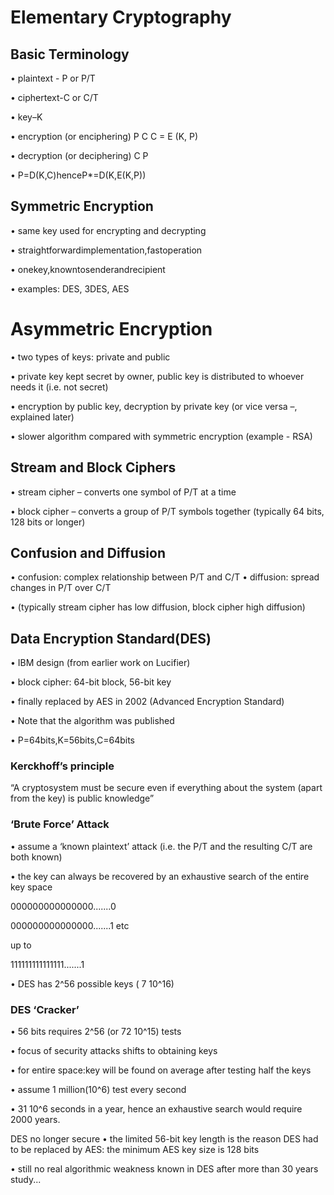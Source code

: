 # Elementary Cryptography
## Basic Terminology
• plaintext - P or P/T

• ciphertext-C or C/T

• key–K

• encryption (or enciphering) P C
C = E (K, P)

• decryption (or deciphering) C P

• P=D(K,C)henceP*=D(K,E(K,P))

## Symmetric Encryption
• same key used for encrypting and decrypting 

• straightforwardimplementation,fastoperation 

• onekey,knowntosenderandrecipient

• examples: DES, 3DES, AES

# Asymmetric Encryption
• two types of keys: private and public

• private key kept secret by owner, public key is distributed to whoever needs it (i.e. not secret)

• encryption by public key, decryption by private key (or vice versa –, explained later)

• slower algorithm compared with symmetric encryption (example - RSA)


## Stream and Block Ciphers
• stream cipher – converts one symbol of P/T at a time

• block cipher – converts a group of P/T symbols together (typically 64 bits, 128 bits or longer)

## Confusion and Diffusion
• confusion: complex relationship between P/T and C/T
• diffusion: spread changes in P/T over C/T

• (typically stream cipher has low diffusion, block cipher high diffusion)

## Data Encryption Standard(DES)
• IBM design (from earlier work on Lucifier)

• block cipher: 64-bit block, 56-bit key

• finally replaced by AES in 2002 (Advanced Encryption Standard)

• Note that the algorithm was published

• P=64bits,K=56bits,C=64bits

### Kerckhoff’s principle
“A cryptosystem must be secure even if everything about the system (apart from the key) is public knowledge”

### ‘Brute Force’ Attack
• assume a ‘known plaintext’ attack (i.e. the P/T and the resulting C/T are both known)

• the key can always be recovered by an exhaustive search of the entire key space 

000000000000000.......0

000000000000000.......1 etc

up to 

111111111111111.......1

• DES has 2^56 possible keys ( 7 10^16)

### DES ‘Cracker’
• 56 bits requires 2^56 (or 72 10^15) tests

• focus of security attacks shifts to obtaining keys

• for entire space:key will be found on average after testing half the keys

• assume 1 million(10^6) test every second

• 31 10^6 seconds in a year, hence an exhaustive search would require 2000 years.

DES no longer secure
• the limited 56-bit key length is the reason DES had to be replaced by AES: the minimum AES key size is 128 bits

• still no real algorithmic weakness known in DES after more than 30 years study...